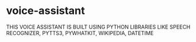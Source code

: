 # voice-assistant
THIS VOICE ASSISTANT IS BUILT USING PYTHON LIBRARIES LIKE SPEECH RECOGNIZER, PYTTS3, PYWHATKIT, WIKIPEDIA, DATETIME
